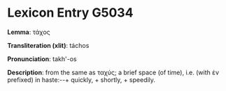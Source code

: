# Lexicon Entry G5034

**Lemma**: τάχος

**Transliteration (xlit)**: táchos

**Pronunciation**: takh'-os

**Description**:
from the same as ταχύς; a brief space (of time), i.e. (with ἐν prefixed) in haste:--+ quickly, + shortly, + speedily.
